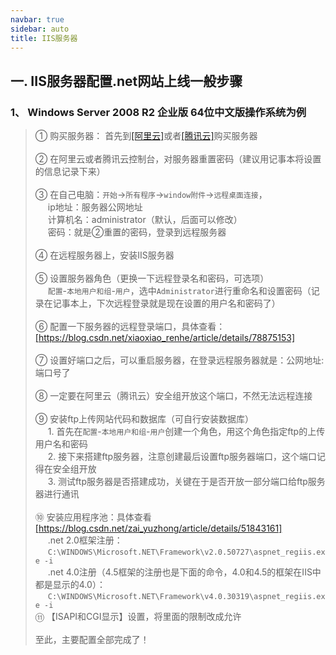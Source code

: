 ```yaml
---
navbar: true
sidebar: auto
title: IIS服务器
---
```


## 一. IIS服务器配置.net网站上线一般步骤
### 1、 Windows Server 2008 R2 企业版 64位中文版操作系统为例
> ① 购买服务器： 首先到<a href="https://www.aliyun.com/" title="阿里云" target="_blank">[阿里云]</a>或者<a href="https://cloud.tencent.com/" title="腾讯云" target="_blank">[腾讯云]</a>购买服务器 <br/> <br/>
> ② 在阿里云或者腾讯云控制台，对服务器重置密码（建议用记事本将设置的信息记录下来）<br/><br/>
> ③ 在自己电脑：`开始`->`所有程序`->`window附件`->`远程桌面连接`，<br/>
> <span style="padding-left:20px">ip地址：服务器公网地址</span><br/>
> <span style="padding-left:20px">计算机名：administrator（默认，后面可以修改）</span><br/>
> <span style="padding-left:20px">密码：就是②重置的密码，登录到远程服务器</span><br/><br/>
> ④ 在远程服务器上，安装IIS服务器 <br/><br/>
> ⑤ 设置服务器角色（更换一下远程登录名和密码，可选项） <br/>
> <span style="padding-left:20px">`配置`-`本地用户和组`-`用户`，选中`Administrator`进行重命名和设置密码（记录在记事本上，下次远程登录就是现在设置的用户名和密码了）</span><br/><br/>
> ⑥ 配置一下服务器的远程登录端口，具体查看： <a href="https://blog.csdn.net/xiaoxiao_renhe/article/details/78875153" title="安装应用程序池" target="_blank">[https://blog.csdn.net/xiaoxiao_renhe/article/details/78875153]</a><br/><br/>
> ⑦ 设置好端口之后，可以重启服务器，在登录远程服务器就是：公网地址:端口号了<br/><br/>
> ⑧ 一定要在阿里云（腾讯云）安全组开放这个端口，不然无法远程连接 <br/><br/>
> ⑨ 安装ftp上传网站代码和数据库（可自行安装数据库）<br/>
> <span style="padding-left:20px">1. 首先在`配置`-`本地用户和组`-`用户`创建一个角色，用这个角色指定ftp的上传用户名和密码</span> <br/>
> <span style="padding-left:20px">2. 接下来搭建ftp服务器，注意创建最后设置ftp服务器端口，这个端口记得在安全组开放</span> <br/>
> <span style="padding-left:20px">3. 测试ftp服务器是否搭建成功，关键在于是否开放一部分端口给ftp服务器进行通讯</span> <br/><br/>
> ⑩ 安装应用程序池：具体查看 <a href="https://blog.csdn.net/zai_yuzhong/article/details/51843161" title="安装应用程序池" target="_blank">[https://blog.csdn.net/zai_yuzhong/article/details/51843161]</a><br/>
> <span style="padding-left:20px">.net 2.0框架注册：</span><br/>
> <span style="padding-left:20px">`C:\WINDOWS\Microsoft.NET\Framework\v2.0.50727\aspnet_regiis.exe -i`</span><br/>
> <span style="padding-left:20px">.net 4.0注册（4.5框架的注册也是下面的命令，4.0和4.5的框架在IIS中都是显示的4.0）：</span><br/>
> <span style="padding-left:20px">`C:\WINDOWS\Microsoft.NET\Framework\v4.0.30319\aspnet_regiis.exe -i`</span><br/>
> ⑪ 【ISAPI和CGI显示】设置，将里面的限制改成允许<br/><br/>
> 至此，主要配置全部完成了！


